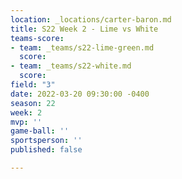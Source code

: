 ```yaml
---
location: _locations/carter-baron.md
title: S22 Week 2 - Lime vs White
teams-score:
- team: _teams/s22-lime-green.md
  score: 
- team: _teams/s22-white.md
  score: 
field: "3"
date: 2022-03-20 09:30:00 -0400
season: 22
week: 2
mvp: ''
game-ball: ''
sportsperson: ''
published: false

---
```

